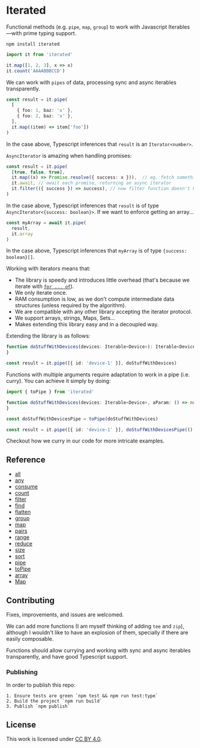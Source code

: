 # Iterated

Functional methods (e.g. `pipe`, `map`, `group`) to work with Javascript Iterables—with prime
typing support.

```shell
npm install iterated
```

```typescript
import it from 'iterated'

it.map([1, 2, 3], x => x)
it.count('AAAABBBCCD')
```

We can work with `pipes` of data, processing sync and async iterables
transparently.

```typescript
const result = it.pipe(
  [
    { foo: 1, baz: 'x' },
    { foo: 2, baz: 'x' },
  ],
  it.map((item) => item['foo'])
)
```

In the case above, Typescript inferences that `result` is an `Iterator<number>`.

`AsyncIterator` is amazing when handling promises:

```typescript
const result = it.pipe(
  [true, false, true],
  it.map((x) => Promise.resolve({ success: x })),  // eg. fetch something from a server
  it.await, // await each promise, returning an async iterator
  it.filter(({ success }) => success), // now filter function doesn't have to handle any promise
)
```

In the case above, Typescript inferences that `result` is of
type `AsyncIterator<{success: boolean}>`. If we want to enforce getting an array...

```typescript
const myArray = await it.pipe(
  result,
  it.array
)
```

In the case above, Typescript inferences that `myArray` is of type `{success: boolean}[]`.

Working with iterators means that:

* The library is speedy and introduces little overhead (that's because we iterate
  with [`for ... of`](https://developer.mozilla.org/en-US/docs/Web/JavaScript/Reference/Statements/for...of)).
* We only iterate once.
* RAM consumption is low, as we don't compute intermediate data structures (unless required by the
  algorithm).
* We are compatible with any other library accepting the iterator protocol.
* We support arrays, strings, Maps, Sets...
* Makes extending this library easy and in a decoupled way.

Extending the library is as follows:

```typescript
function doStuffWithDevices(devices: Iterable<Device>): Iterable<Device> {
}

const result = it.pipe([{ id: 'device-1' }], doStuffWithDevices)
```

Functions with multiple arguments require adaptation to work in a pipe (i.e. curry).
You can achieve it simply by doing:

```typescript
import { toPipe } from 'iterated'

function doStuffWithDevices(devices: Iterable<Device>, aParam: () => number): Iterable<Device> {
}

const doStuffWithDevicesPipe = toPipe(doStuffWithDevices)

const result = it.pipe([{ id: 'device-1' }], doStuffWithDevicesPipe(() => 5))
```

Checkout how we curry in our code for more intricate examples.

## Reference

* [all](https://bustawin.github.io/iterated/functions/all)
* [any](https://bustawin.github.io/iterated/functions/any)
* [consume](https://bustawin.github.io/iterated/functions/consume)
* [count](https://bustawin.github.io/iterated/functions/count)
* [filter](https://bustawin.github.io/iterated/functions/filter)
* [find](https://bustawin.github.io/iterated/functions/find)
* [flatten](https://bustawin.github.io/iterated/functions/flatten)
* [group](https://bustawin.github.io/iterated/functions/group)
* [map](https://bustawin.github.io/iterated/functions/map)
* [pairs](https://bustawin.github.io/iterated/functions/pairs)
* [range](https://bustawin.github.io/iterated/functions/range)
* [reduce](https://bustawin.github.io/iterated/functions/reduce)
* [size](https://bustawin.github.io/iterated/functions/size)
* [sort](https://bustawin.github.io/iterated/functions/sort)
* [pipe](https://bustawin.github.io/iterated/functions/pipe)
* [toPipe](https://bustawin.github.io/iterated/functions/toPipe)
* [array](https://bustawin.github.io/iterated/functions/array)
* [Map](https://bustawin.github.io/iterated/functions/Map)

## Contributing

Fixes, improvements, and issues are welcomed.

We can add more functions (I am myself thinking of adding `tee` and `zip`), although I
wouldn't like to have an explosion of them, specially if there are easily composable.

Functions should allow currying and working with sync and async iterables transparently,
and have good Typescript support.

### Publishing

In order to publish this repo:

```shell
1. Ensure tests are green `npm test && npm run test:type`
2. Build the project `npm run build`
3. Publish `npm publish`
```

## License

This work is licensed under [CC BY 4.0](https://creativecommons.org/licenses/by/4.0/).